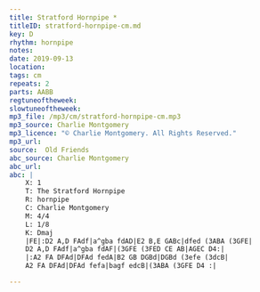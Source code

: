 ```yaml
---
title: Stratford Hornpipe *
titleID: stratford-hornpipe-cm.md
key: D
rhythm: hornpipe
notes:
date: 2019-09-13
location:
tags: cm
repeats: 2
parts: AABB
regtuneoftheweek:
slowtuneoftheweek:
mp3_file: /mp3/cm/stratford-hornpipe-cm.mp3
mp3_source: Charlie Montgomery
mp3_licence: "© Charlie Montgomery. All Rights Reserved."
mp3_url:
source:  Old Friends
abc_source: Charlie Montgomery
abc_url:
abc: |
    X: 1
    T: The Stratford Hornpipe
    R: hornpipe
    C: Charlie Montgomery
    M: 4/4
    L: 1/8
    K: Dmaj
    |FE|:D2 A,D FAdf|a^gba fdAD|E2 B,E GABc|dfed (3ABA (3GFE|
    D2 A,D FAdf|a^gba fdAF|(3GFE (3FED CE AB|AGEC D4:|
    |:A2 FA DFAd|DFAd fedA|B2 GB DGBd|DGBd (3efe (3dcB|
    A2 FA DFAd|DFAd fefa|bagf edcB|(3ABA (3GFE D4 :|

---
```

